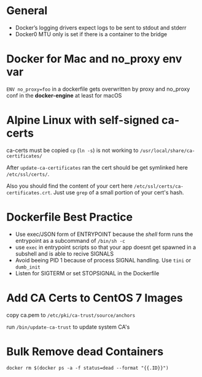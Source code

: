 # General

* Docker’s logging drivers expect logs to be sent to stdout and stderr
* Docker0 MTU only is set if there is a container to the bridge

# Docker for Mac and no_proxy env var
`ENV no_proxy=foo` in a dockerfile gets overwritten by proxy and no_proxy conf in the **docker-engine** at least for macOS

# Alpine Linux with self-signed ca-certs
ca-certs must be copied `cp` (`ln -s`) is not working to `/usr/local/share/ca-certificates/`

After `update-ca-certificates` ran the cert should be get symlinked here `/etc/ssl/certs/`.

Also you should find the content of your cert here `/etc/ssl/certs/ca-certificates.crt`. Just use `grep` of a small portion of your cert's hash.

# Dockerfile Best Practice
- Use exec/JSON form of ENTRYPOINT because the *shell* form runs the entrypoint as a subcommand of `/bin/sh -c`
- use `exec` in entrypoint scripts so that your app doesnt get spawned in a subshell and is able to recive SIGNALS
- Avoid beeing PID 1 because of process SIGNAL handling. Use `tini` or `dumb_init`
- Listen for SIGTERM or set STOPSIGNAL in the Dockerfile

# Add CA Certs to CentOS 7 Images
copy ca.pem to `/etc/pki/ca-trust/source/anchors`

run `/bin/update-ca-trust` to update system CA's

# Bulk Remove dead Containers
`docker rm $(docker ps -a -f status=dead --format "{{.ID}}")`
